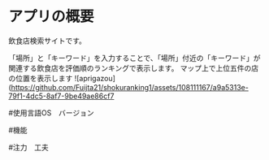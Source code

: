 # アプリの概要
飲食店検索サイトです。

「場所」と「キーワード」を入力することで、「場所」付近の「キーワード」が関連する飲食店を評価順のランキングで表示します。
マップ上で上位五件の店の位置を表示します
![aprigazou](https://github.com/Fuijta21/shokuranking1/assets/108111167/a9a5313e-79f1-4dc5-8af7-9be49ae86cf7

#使用言語OS　バージョン

#機能

#注力　工夫
